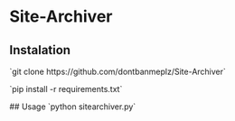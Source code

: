 # Site-Archiver
## Instalation 
<p>`git clone https://github.com/dontbanmeplz/Site-Archiver`</p>
<p>`pip install -r requirements.txt` </p>
## Usage 
`python sitearchiver.py`
